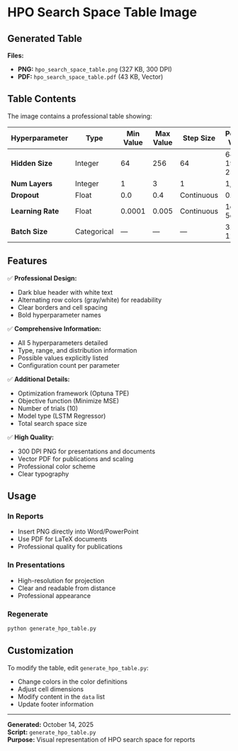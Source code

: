# HPO Search Space Table Image

## Generated Table

**Files:**
- **PNG:** `hpo_search_space_table.png` (327 KB, 300 DPI)
- **PDF:** `hpo_search_space_table.pdf` (43 KB, Vector)

## Table Contents

The image contains a professional table showing:

| Hyperparameter | Type | Min Value | Max Value | Step Size | Possible Values | Distribution | Configs |
|---|---|---|---|---|---|---|---|
| **Hidden Size** | Integer | 64 | 256 | 64 | 64, 128, 192, 256 | Uniform | 4 |
| **Num Layers** | Integer | 1 | 3 | 1 | 1, 2, 3 | Uniform | 3 |
| **Dropout** | Float | 0.0 | 0.4 | Continuous | 0.0–0.4 | Uniform | ∞ |
| **Learning Rate** | Float | 0.0001 | 0.005 | Continuous | 1e-4 to 5e-3 | Log-Uniform | ∞ |
| **Batch Size** | Categorical | — | — | — | 32, 64, 128 | Discrete | 3 |

## Features

✅ **Professional Design:**
- Dark blue header with white text
- Alternating row colors (gray/white) for readability
- Clear borders and cell spacing
- Bold hyperparameter names

✅ **Comprehensive Information:**
- All 5 hyperparameters detailed
- Type, range, and distribution information
- Possible values explicitly listed
- Configuration count per parameter

✅ **Additional Details:**
- Optimization framework (Optuna TPE)
- Objective function (Minimize MSE)
- Number of trials (10)
- Model type (LSTM Regressor)
- Total search space size

✅ **High Quality:**
- 300 DPI PNG for presentations and documents
- Vector PDF for publications and scaling
- Professional color scheme
- Clear typography

## Usage

### In Reports
- Insert PNG directly into Word/PowerPoint
- Use PDF for LaTeX documents
- Professional quality for publications

### In Presentations
- High-resolution for projection
- Clear and readable from distance
- Professional appearance

### Regenerate
```bash
python generate_hpo_table.py
```

## Customization

To modify the table, edit `generate_hpo_table.py`:
- Change colors in the color definitions
- Adjust cell dimensions
- Modify content in the `data` list
- Update footer information

---

**Generated:** October 14, 2025  
**Script:** `generate_hpo_table.py`  
**Purpose:** Visual representation of HPO search space for reports

